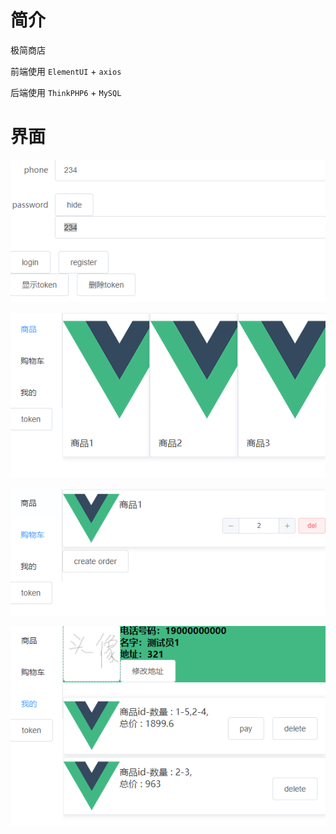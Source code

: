 # 简介

极简商店

前端使用 `ElementUI` + `axios`

后端使用 `ThinkPHP6` + `MySQL`

# 界面

![登录](.md_file/登录.png)

![商品](.md_file\商品.png)

![购物车](.md_file\购物车.png)

![订单和用户详情](.md_file\订单和用户详情.png)

